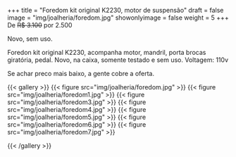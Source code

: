 +++
title = "Foredom kit original K2230, motor de suspensão"
draft = false
image = "img/joalheria/foredom.jpg"
showonlyimage = false
weight = 5
+++
De ~~R$ 3.100~~ por <span class="price">2.500</span>

Novo, sem uso.
<!--more-->

Foredon kit original K2230, acompanha motor, mandril, porta brocas giratória, pedal. Novo, na caixa, somente testado e sem uso. Voltagem: 110v

Se achar preco mais baixo, a gente cobre a oferta.

{{< gallery >}}
{{< figure src="img/joalheria/foredom.jpg" >}}
{{< figure src="img/joalheria/foredom1.jpg" >}}
{{< figure src="img/joalheria/foredom3.jpg" >}}
{{< figure src="img/joalheria/foredom4.jpg" >}}
{{< figure src="img/joalheria/foredom5.jpg" >}}
{{< figure src="img/joalheria/foredom6.jpg" >}}
{{< figure src="img/joalheria/foredom7.jpg" >}}

{{< /gallery >}}
